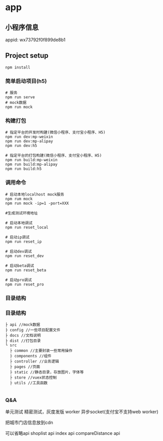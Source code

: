 # app

## 小程序信息

appid: wx73792f0f899de8b1

## Project setup
```
npm install
```

### 简单启动项目(h5)
```
# 服务
npm run serve
# mock数据
npm run mock
```

### 构建打包
```
# 指定平台的开发时构建(微信小程序、支付宝小程序、H5)
npm run dev:mp-weixin
npm run dev:mp-alipay
npm run dev:h5

# 指定平台的打包构建(微信小程序、支付宝小程序、H5)
npm run build:mp-weixin
npm run build:mp-alipay
npm run build:h5

```

### 调用命令
```
# 启动本地localhost mock服务
npm rum mock
npm run mock -ip=1 -port=XXX

#生成测试环境地址

# 启动本地调试
npm run reset_local

# 启动ip调试
npm run reset_ip

# 启动dev调试
npm run reset_dev

# 启动beta调试
npm run reset_beta

# 启动pro调试
npm run reset_pro

```

### 目录结构


### 目录结构

```
├ api //mock数据
├ config //一些项目配置文件
├ docs //文档说明
├ dist //打包目录
└ src
  ├ common //主要封装一些常用操作
  ├ components //组件
  ├ controller //业务逻辑
  ├ pages //页面
  ├ static //静态目录，存放图片，字体等
  ├ store //vuex状态控制
  ├ utils //工具函数
  
```
### Q&A

单元测试
精密测试，灰度发版
worker 异步socket(支付宝不支持web worker)


把城市门店信息放到cdn

可以省略api
shoplist api
index api
compareDistance api
